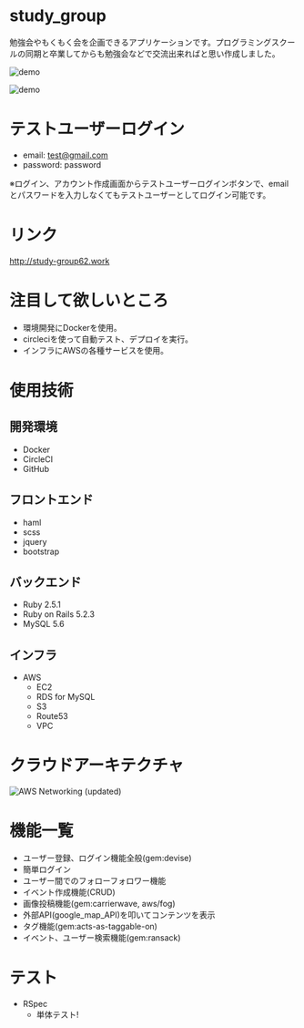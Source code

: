 # study_group
勉強会やもくもく会を企画できるアプリケーションです。プログラミングスクールの同期と卒業してからも勉強会などで交流出来ればと思い作成しました。

![demo](https://gyazo.com/803dee1c9d808c4e4e72e8c0872ab9c3/raw)

![demo](https://gyazo.com/f20b5c5043003b2e1cb4bc013f5bbdd7/raw)

# テストユーザーログイン
- email: test@gmail.com
- password: password

※ログイン、アカウント作成画面からテストユーザーログインボタンで、emailとパスワードを入力しなくてもテストユーザーとしてログイン可能です。

# リンク
http://study-group62.work

# 注目して欲しいところ
- 環境開発にDockerを使用。
- circleciを使って自動テスト、デプロイを実行。
- インフラにAWSの各種サービスを使用。

# 使用技術

## 開発環境
- Docker
- CircleCI
- GitHub

## フロントエンド
- haml
- scss
- jquery
- bootstrap

## バックエンド
- Ruby 2.5.1
- Ruby on Rails 5.2.3
- MySQL 5.6

## インフラ
- AWS
  - EC2
  - RDS for MySQL
  - S3
  - Route53
  - VPC


# クラウドアーキテクチャ
![AWS Networking (updated)](https://user-images.githubusercontent.com/26785257/69001806-81d84e80-0928-11ea-8c63-1888db10a518.png)

# 機能一覧
- ユーザー登録、ログイン機能全般(gem:devise)
- 簡単ログイン
- ユーザー間でのフォローフォロワー機能
- イベント作成機能(CRUD)
- 画像投稿機能(gem:carrierwave, aws/fog)
- 外部API(google_map_API)を叩いてコンテンツを表示
- タグ機能(gem:acts-as-taggable-on)
- イベント、ユーザー検索機能(gem:ransack)

# テスト
- RSpec
  - 単体テスト!
